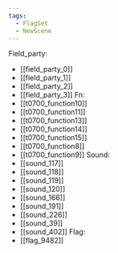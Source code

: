 ```yaml
---
tags:
  - FlagSet
  - NewScene
---
```

Field_party:
- [[field_party_0]]
- [[field_party_1]]
- [[field_party_2]]
- [[field_party_3]]
Fn:
- [[t0700_function10]]
- [[t0700_function11]]
- [[t0700_function13]]
- [[t0700_function14]]
- [[t0700_function15]]
- [[t0700_function8]]
- [[t0700_function9]]
Sound:
- [[sound_117]]
- [[sound_118]]
- [[sound_119]]
- [[sound_120]]
- [[sound_166]]
- [[sound_191]]
- [[sound_226]]
- [[sound_39]]
- [[sound_402]]
Flag:
- [[flag_9482]]
